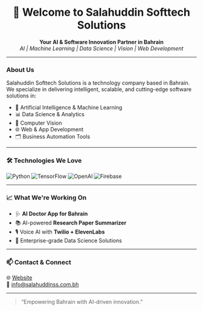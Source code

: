 <h1 align="center">👋 Welcome to Salahuddin Softtech Solutions</h1>
<p align="center">
  <b>Your AI & Software Innovation Partner in Bahrain</b><br/>
  <i>AI | Machine Learning | Data Science | Vision | Web Development</i>
</p>

---

###  About Us
Salahuddin Softtech Solutions is a technology company based in Bahrain. We specialize in delivering intelligent, scalable, and cutting-edge software solutions in:

- 🤖 Artificial Intelligence & Machine Learning
- 📊 Data Science & Analytics
- 🧠 Computer Vision
- 🌐 Web & App Development
- 🗂️ Business Automation Tools

---

### 🛠️ Technologies We Love
![Python](https://img.shields.io/badge/Python-3670A0?style=for-the-badge&logo=python&logoColor=ffdd54)
![TensorFlow](https://img.shields.io/badge/TensorFlow-FF6F00?style=for-the-badge&logo=tensorflow&logoColor=white)
![OpenAI](https://img.shields.io/badge/OpenAI-412991?style=for-the-badge&logo=openai&logoColor=white)
![Firebase](https://img.shields.io/badge/Firebase-ffca28?style=for-the-badge&logo=firebase&logoColor=black)

---

### 📈 What We're Working On
- 🩺 **AI Doctor App for Bahrain**
- 📚 AI-powered **Research Paper Summarizer**
- 🎙️ Voice AI with **Twilio + ElevenLabs**
- 🔐 Enterprise-grade Data Science Solutions

---

### 📫 Contact & Connect
🌐 [Website](https://salahuddinss.com.bh)  
📧 info@salahuddinss.com.bh  


---

> “Empowering Bahrain with AI-driven innovation.”

